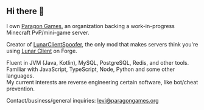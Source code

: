 ## Hi there 👋

I own [Paragon Games](https://github.com/paragongames), an organization backing a work-in-progress Minecraft PvP/mini-game server.

Creator of [LunarClientSpoofer](https://github.com/LeviDevs/LunarClientSpoofer), the only mod that makes servers think you're using [Lunar Client](https://www.lunarclient.com/) on Forge.

Fluent in JVM (Java, Kotlin), MySQL, PostgreSQL, Redis, and other tools.\
Familiar with JavaScript, TypeScript, Node, Python and some other languages.\
My current interests are reverse engineering certain software, like bot/cheat prevention.

Contact/business/general inquiries: levi@paragongames.org
